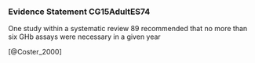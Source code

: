 ### Evidence Statement CG15AdultES74
One study within a systematic review 89 recommended that no more than six GHb assays were necessary in a given year 



[@Coster_2000]
